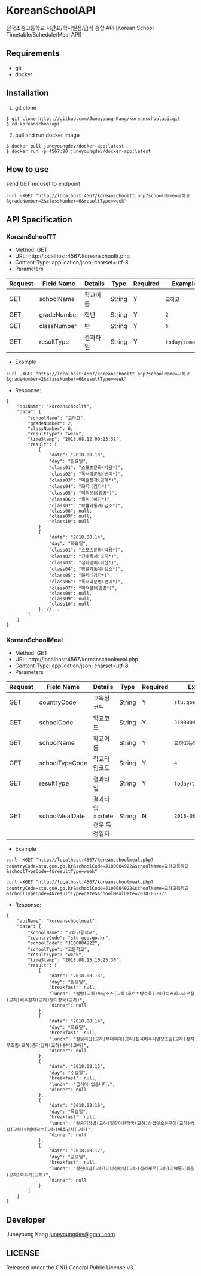 # KoreanSchoolAPI
전국초중고등학교 시간표/학사일정/급식 종합 API [Korean School Timetable/Schedule/Meal API]

## Requirements
- git
- docker

## Installation

1. git clone
```
$ git clone https://github.com/Juneyoung-Kang/koreanschoolapi.git  
$ cd koreanschoolapi
```
2. pull and run docker image
```
$ docker pull juneyoungdev/docker-app:latest
$ docker run -p 4567:80 juneyoungdev/docker-app:latest
```

## How to use
send GET requset to endpoint
```
curl -XGET "http://localhost:4567/koreanschooltt.php?schoolName=교하고&gradeNumber=2&classNumber=6&resultType=week"
```

## API Specification
### KoreanSchoolTT
- Method: GET
- URL: http://localhost:4567/koreanschooltt.php
- Content-Type: application/json; charset=utf-8
- Parameters  

| Request | Field Name | Details | Type | Required | Example Value |
|---------|-------------|----------|--------|----------|---------------|
| GET | schoolName | 학교이름 | String | Y | `교하고` |
| GET | gradeNumber | 학년 | String | Y | `2` |
| GET | classNumber | 반 | String | Y | `6` |
| GET | resultType | 결과타입 | String | Y | `today`/`tomorrow`/`week` |

- Example
```
curl -XGET "http://localhost:4567/koreanschooltt.php?schoolName=교하고&gradeNumber=2&classNumber=6&resultType=week"
```
- Response:
```
{
    "apiName": "koreanschooltt",
    "data": {
        "schoolName": "교하고",
        "gradeNumber": 2,
        "classNumber": 6,
        "resultType": "week",
        "timeStamp": "2018.08.12 00:23:32",
        "result": [
            {
                "date": "2018.08.13",
                "day": "월요일",
                "class01": "스포츠문화(박용*)",
                "class02": "독서와문법(변미*)",
                "class03": "미술창작(김혜*)",
                "class04": "화학Ⅰ(김다*)",
                "class05": "미적분Ⅱ(김병*)",
                "class06": "물리Ⅰ(이진*)",
                "class07": "확률과통계(김소*)",
                "class08": null,
                "class09": null,
                "class10": null
            },
            {
                "date": "2018.08.14",
                "day": "화요일",
                "class01": "스포츠문화(박용*)",
                "class02": "진로독서(오지*)",
                "class03": "심화영어(최찬*)",
                "class04": "확률과통계(김소*)",
                "class05": "화학Ⅰ(김다*)",
                "class06": "독서와문법(변미*)",
                "class07": "미적분Ⅱ(김병*)",
                "class08": null,
                "class09": null,
                "class10": null
            }, //...
        ]
    }
}
```

### KoreanSchoolMeal
- Method: GET
- URL: http://localhost:4567/koreanschoolmeal.php
- Content-Type: application/json; charset=utf-8
- Parameters  

| Request | Field Name | Details | Type | Required | Example Value |
|---------|-------------|----------|--------|----------|---------------|
| GET | countryCode | 교육청코드 | String | Y | `stu.goe.go.kr` |
| GET | schoolCode | 학교코드 | String | Y | `J100004922` |
| GET | schoolName | 학교이름 | String | Y | `교하고등학교` |
| GET | schoolTypeCode | 학교타입코드 | String | Y | `4` |
| GET | resultType | 결과타입 | String | Y | `today`/`tomorrow`/`week`/`date` |
| GET | schoolMealDate | 결과타입==date 경우 특정일자 | String | N | `2018-08-14` |

- Example
```
curl -XGET "http://localhost:4567/koreanschoolmeal.php?countryCode=stu.goe.go.kr&schoolCode=J100004922&schoolName=교하고등학교&schoolTypeCode=4&resultType=week"

curl -XGET "http://localhost:4567/koreanschoolmeal.php?countryCode=stu.goe.go.kr&schoolCode=J100004922&schoolName=교하고등학교&schoolTypeCode=4&resultType=date&schoolMealDate=2018-05-17"
```
- Response:
```
{
    "apiName": "koreanschoolmeal",
    "data": {
        "schoolName": "교하고등학교",
        "countryCode": "stu.goe.go.kr",
        "schoolCode": "J100004922",
        "schoolType": "고등학교",
        "resultType": "week",
        "timeStamp": "2018.08.15 10:25:30",
        "result": [
            {
                "date": "2018.08.13",
                "day": "월요일",
                "breakfast": null,
                "lunch": "쌀밥(교하)짜장소스(교하)후르츠탕수육(교하)치커리사과무침(교하)배추김치(교하)팽이장국(교하)",
                "dinner": null
            },
            {
                "date": "2018.08.14",
                "day": "화요일",
                "breakfast": null,
                "lunch": "찰보리밥(교하)부대찌개(교하)돈육메추리알장조림(교하)삼치무조림(교하)총각김치(교하)수박(교하)",
                "dinner": null
            },
            {
                "date": "2018.08.15",
                "day": "수요일",
                "breakfast": null,
                "lunch": "급식이 없습니다.",
                "dinner": null
            },
            {
                "date": "2018.08.16",
                "day": "목요일",
                "breakfast": null,
                "lunch": "칼슘기장밥(교하)얼갈이된장국(교하)삼겹살오븐구이(교하)쌈장(교하)비빔막국수(교하)배추김치(교하)",
                "dinner": null
            },
            {
                "date": "2018.08.17",
                "day": "금요일",
                "breakfast": null,
                "lunch": "찰현미밥(교하)미니설렁탕(교하)칠리새우(교하)미역줄기볶음(교하)깍두기(교하)",
                "dinner": null
            }
        ]
    }
}
```

## Developer
Juneyoung Kang [juneyoungdev@gmail.com](mailto:juneyoungdev@gmail.com)

## LICENSE
Released under the GNU General Public License v3.